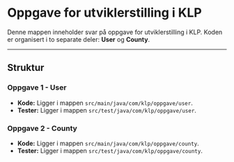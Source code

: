 # Oppgave for utviklerstilling i KLP

Denne mappen inneholder svar på oppgave for utviklerstilling i KLP. Koden er organisert i to separate deler: **User** og **County**.

---

## Struktur

### Oppgave 1 - User
- **Kode:** Ligger i mappen `src/main/java/com/klp/oppgave/user`.
- **Tester:** Ligger i mappen `src/test/java/com/klp/oppgave/user`.

### Oppgave 2 - County
- **Kode:** Ligger i mappen `src/main/java/com/klp/oppgave/county`.
- **Tester:** Ligger i mappen `src/test/java/com/klp/oppgave/county`.
